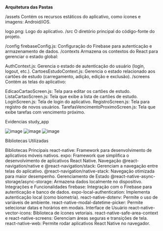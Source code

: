 **Arquitetura das Pastas**

/assets
Contém os recursos estáticos do aplicativo, como ícones e imagens: Android/iOS.

logo.png: Logo do aplicativo.
/src
O diretório principal do código-fonte do projeto.

/config
firebaseConfig.js: Configuração do Firebase para autenticação e armazenamento de dados.
/contexts
Armazena os contextos do React para gerenciar o estado global:

AuthContext.js: Gerencia o estado de autenticação do usuário (login, logout, etc.).
CartoesEstudoContext.js: Gerencia o estado relacionado aos cartões de estudo (carregamento, adição, edição e exclusão).
/screens
Contém as telas do aplicativo:

EdicaoCartaoScreen.js: Tela para editar os cartões de estudo.
ListaCartaoScreen.js: Tela que exibe a lista de cartões de estudo.
LoginScreen.js: Tela de login do aplicativo.
RegistroScreen.js: Tela para registro de novos usuários.
TarefasVencimentoProximoScreen.js: Tela que exibe tarefas com vencimento próximo.

Evidencias study_app

![image](https://github.com/user-attachments/assets/f21087f6-895c-4599-9aba-29b02ca8ed88)
![image](https://github.com/user-attachments/assets/df4fae70-6b0d-4e62-9405-278fc3d1b586)
![image](https://github.com/user-attachments/assets/5a6024b9-090e-4723-8009-7469324f8908)

Bibliotecas Utilizadas

Bibliotecas Principais
react-native: Framework para desenvolvimento de aplicativos móveis nativos.
expo: Framework que simplifica o desenvolvimento de aplicativos React Native.
Navegação
@react-navigation/native e @react-navigation/stack: Gerenciam a navegação entre telas do aplicativo.
@react-navigation/native-stack: Navegação otimizada para maior desempenho.
Gerenciamento de Estado
@react-native-async-storage/async-storage: Armazena dados localmente no dispositivo.
Integrações e Funcionalidades
firebase: Integração com o Firebase para autenticação e banco de dados.
expo-local-authentication: Implementa autenticação local (como biometria).
react-native-dotenv: Permite o uso de variáveis de ambiente.
react-native-modal-datetime-picker: Permite selecionar datas e horários em modais.
Interface de Usuário
react-native-vector-icons: Biblioteca de ícones vetoriais.
react-native-safe-area-context e react-native-screens: Gerenciam áreas seguras e transições de tela.
react-native-web: Permite rodar aplicativos React Native no navegador.


